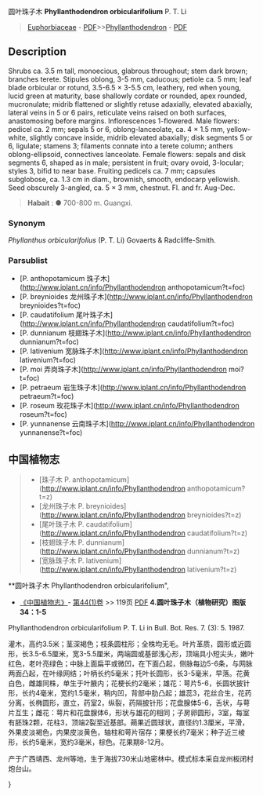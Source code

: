 圆叶珠子木 **Phyllanthodendron orbicularifolium** P. T. Li

> [Euphorbiaceae](http://www.iplant.cn/info/Euphorbiaceae?t=foc) - [PDF](http://www.iplant.cn/foc/pdf/Euphorbiaceae.pdf)>>[Phyllanthodendron](http://www.iplant.cn/info/Phyllanthodendron?t=foc) - [PDF](http://www.iplant.cn/foc/pdf/Phyllanthodendron.pdf)

## Description

Shrubs ca. 3.5 m tall, monoecious, glabrous throughout; stem dark brown; branches terete. Stipules oblong, 3-5 mm, caducous; petiole ca. 5 mm; leaf blade orbicular or rotund, 3.5-6.5 × 3-5.5 cm, leathery, red when young, lucid green at maturity, base shallowly cordate or rounded, apex rounded, mucronulate; midrib flattened or slightly retuse adaxially, elevated abaxially, lateral veins in 5 or 6 pairs, reticulate veins raised on both surfaces, anastomosing before margins. Inflorescences 1-flowered. Male flowers: pedicel ca. 2 mm; sepals 5 or 6, oblong-lanceolate, ca. 4 × 1.5 mm, yellow-white, slightly concave inside, midrib elevated abaxially; disk segments 5 or 6, ligulate; stamens 3; filaments connate into a terete column; anthers oblong-ellipsoid, connectives lanceolate. Female flowers: sepals and disk segments 6, shaped as in male; persistent in fruit; ovary ovoid, 3-locular; styles 3, bifid to near base. Fruiting pedicels ca. 7 mm; capsules subglobose, ca. 1.3 cm in diam., brownish, smooth, endocarp yellowish. Seed obscurely 3-angled, ca. 5 × 3 mm, chestnut. Fl. and fr. Aug-Dec.


> **Habait** : 
>● 700-800 m. Guangxi.

### Synonym
*Phyllanthus orbicularifolius* (P. T. Li) Govaerts & Radcliffe-Smith.

### Parsublist

* [P.  anthopotamicum  珠子木](http://www.iplant.cn/info/Phyllanthodendron anthopotamicum?t=foc)
* [P.  breynioides  龙州珠子木](http://www.iplant.cn/info/Phyllanthodendron breynioides?t=foc)
* [P.  caudatifolium  尾叶珠子木](http://www.iplant.cn/info/Phyllanthodendron caudatifolium?t=foc)
* [P.  dunnianum  枝翅珠子木](http://www.iplant.cn/info/Phyllanthodendron dunnianum?t=foc)
* [P.  lativenium  宽脉珠子木](http://www.iplant.cn/info/Phyllanthodendron lativenium?t=foc)
* [P.  moi  弄岗珠子木](http://www.iplant.cn/info/Phyllanthodendron moi?t=foc)
* [P.  petraeum  岩生珠子木](http://www.iplant.cn/info/Phyllanthodendron petraeum?t=foc)
* [P.  roseum  玫花珠子木](http://www.iplant.cn/info/Phyllanthodendron roseum?t=foc)
* [P.  yunnanense  云南珠子木](http://www.iplant.cn/info/Phyllanthodendron yunnanense?t=foc)


## 中国植物志

> * [珠子木  P.  anthopotamicum](http://www.iplant.cn/info/Phyllanthodendron anthopotamicum?t=z)
> * [龙州珠子木  P.  breynioides](http://www.iplant.cn/info/Phyllanthodendron breynioides?t=z)
> * [尾叶珠子木  P.  caudatifolium](http://www.iplant.cn/info/Phyllanthodendron caudatifolium?t=z)
> * [枝翅珠子木  P.  dunnianum](http://www.iplant.cn/info/Phyllanthodendron dunnianum?t=z)
> * [宽脉珠子木  P.  lativenium](http://www.iplant.cn/info/Phyllanthodendron lativenium?t=z)


**圆叶珠子木 Phyllanthodendron orbicularifolium",


* [《中国植物志》](http://www.iplant.cn/frps)- [第44(1)卷](http://www.iplant.cn/frps/vol/44(1)) >> 119页 [PDF](http://www.iplant.cn/frps/pdf/44(1)/119a.PDF)
**4.圆叶珠子木（植物研究）图版34：1-5**

Phyllanthodendron orbicularifolium P. T. Li in Bull. Bot. Res. 7. (3): 5. 1987.

灌木，高约3.5米；茎深褐色；枝条圆柱形；全株均无毛。叶片革质，圆形或近圆形，长3.5-6.5厘米，宽3-5.5厘米，两端圆或基部浅心形，顶端具小短尖头，嫩叶红色，老叶亮绿色；中脉上面扁平或微凹，在下面凸起，侧脉每边5-6条，与网脉两面凸起，在叶缘网结；叶柄长约5毫米；托叶长圆形，长3-5毫米，早落。花黄白色，雌雄同株，单生于叶腋内；花梗长约2毫米；雄花：萼片5-6，长圆状披针形，长约4毫米，宽约1.5毫米，稍内凹，背部中肋凸起；雄蕊3，花丝合生，花药分离，长椭圆形，直立，药室2，纵裂，药隔披针形；花盘腺体5-6，舌状，与萼片互生；雌花：萼片和花盘腺体6，形状与雄花的相同；子房卵圆形，3室，每室有胚珠2颗，花柱3，顶端2裂至近基部。蒴果近圆球状，直径约1.3厘米，平滑，外果皮淡褐色，内果皮淡黄色，轴柱和萼片宿存；果梗长约7毫米；种子近三棱形，长约5毫米，宽约3毫米，棕色。花果期8-12月。

产于广西靖西、龙州等地，生于海拔730米山地密林中。模式标本采自龙州板闭村炮台山。

}